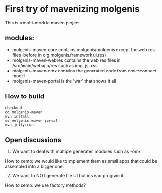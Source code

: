 # First try of mavenizing molgenis

This is a multi-module maven project

## modules:

* molgenis-maven-core contains molgenis/molgenis except the web res files (before in org.molgenis.framework.ui.res)
* molgenis-maven-webres contains the web res files in /src/main/webapp/res such as img, js, css
* molgenis-maven-omx contains the generated code from omicsconnect model
* molgenis-maven-portal is the 'war' that shows it all

## How to build

    checkout
    cd molgenis-maven
    mvn install
    cd molgenis-maven-portal
    mvn jetty:run

## Open discussions

1. We want to deal with multiple generated modules such as -omx

How to demo: we would like to implement them as small apps that could be assembled into a bigger one.

2. We want to NOT generate the UI but instead program it.

How to demo: we use factory methods?


